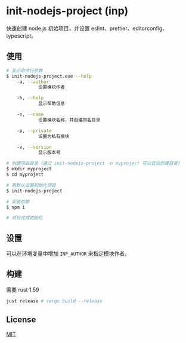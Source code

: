 # init-nodejs-project (inp)

快速创建 node.js 初始项目，并设置 eslint、prettier、editorconfig、typescript。

## 使用

```sh
# 显示命令行参数
$ init-nodejs-project.exe --help
    -a, --author
            设置模块作者

    -h, --help
            显示帮助信息

    -n, --name
            设置模块名称，并创建同名目录

    -p, --private
            设置为私有模块

    -v, --version
            显示版本号

# 创建项目目录（通过 init-nodejs-project -n myproject 可以自动创建目录）
$ mkdir myproject
$ cd myproject

# 用默认设置初始化项目
$ init-nodejs-project 

# 安装依赖
$ npm i

# 项目完成初始化
```

## 设置

可以在环境变量中增加 `INP_AUTHOR` 来指定模块作者。

## 构建

需要 rust 1.59

```sh
just release # cargo build --release
```

## License

[MIT](LICENSE)
